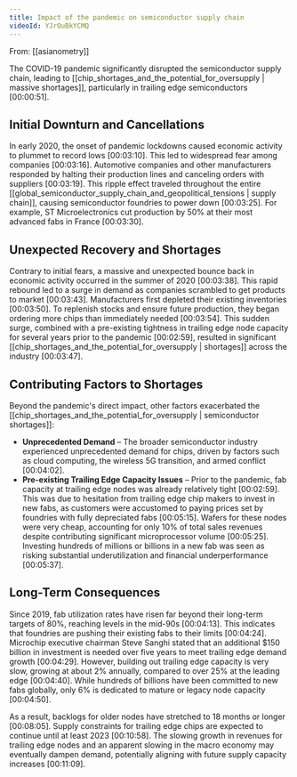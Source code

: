 ```yaml
---
title: Impact of the pandemic on semiconductor supply chain
videoId: YJrOuBkYCMQ
---
```


From: [[asianometry]] <br/> 

The COVID-19 pandemic significantly disrupted the semiconductor supply chain, leading to [[chip_shortages_and_the_potential_for_oversupply | massive shortages]], particularly in trailing edge semiconductors <a class="yt-timestamp" data-t="00:00:51">[00:00:51]</a>.

## Initial Downturn and Cancellations

In early 2020, the onset of pandemic lockdowns caused economic activity to plummet to record lows <a class="yt-timestamp" data-t="00:03:10">[00:03:10]</a>. This led to widespread fear among companies <a class="yt-timestamp" data-t="00:03:16">[00:03:16]</a>. Automotive companies and other manufacturers responded by halting their production lines and canceling orders with suppliers <a class="yt-timestamp" data-t="00:03:19">[00:03:19]</a>. This ripple effect traveled throughout the entire [[global_semiconductor_supply_chain_and_geopolitical_tensions | supply chain]], causing semiconductor foundries to power down <a class="yt-timestamp" data-t="00:03:25">[00:03:25]</a>. For example, ST Microelectronics cut production by 50% at their most advanced fabs in France <a class="yt-timestamp" data-t="00:03:30">[00:03:30]</a>.

## Unexpected Recovery and Shortages

Contrary to initial fears, a massive and unexpected bounce back in economic activity occurred in the summer of 2020 <a class="yt-timestamp" data-t="00:03:38">[00:03:38]</a>. This rapid rebound led to a surge in demand as companies scrambled to get products to market <a class="yt-timestamp" data-t="00:03:43">[00:03:43]</a>. Manufacturers first depleted their existing inventories <a class="yt-timestamp" data-t="00:03:50">[00:03:50]</a>. To replenish stocks and ensure future production, they began ordering more chips than immediately needed <a class="yt-timestamp" data-t="00:03:54">[00:03:54]</a>. This sudden surge, combined with a pre-existing tightness in trailing edge node capacity for several years prior to the pandemic <a class="yt-timestamp" data-t="00:02:59">[00:02:59]</a>, resulted in significant [[chip_shortages_and_the_potential_for_oversupply | shortages]] across the industry <a class="yt-timestamp" data-t="00:03:47">[00:03:47]</a>.

## Contributing Factors to Shortages

Beyond the pandemic's direct impact, other factors exacerbated the [[chip_shortages_and_the_potential_for_oversupply | semiconductor shortages]]:
*   **Unprecedented Demand** – The broader semiconductor industry experienced unprecedented demand for chips, driven by factors such as cloud computing, the wireless 5G transition, and armed conflict <a class="yt-timestamp" data-t="00:04:02">[00:04:02]</a>.
*   **Pre-existing Trailing Edge Capacity Issues** – Prior to the pandemic, fab capacity at trailing edge nodes was already relatively tight <a class="yt-timestamp" data-t="00:02:59">[00:02:59]</a>. This was due to hesitation from trailing edge chip makers to invest in new fabs, as customers were accustomed to paying prices set by foundries with fully depreciated fabs <a class="yt-timestamp" data-t="00:05:15">[00:05:15]</a>. Wafers for these nodes were very cheap, accounting for only 10% of total sales revenues despite contributing significant microprocessor volume <a class="yt-timestamp" data-t="00:05:25">[00:05:25]</a>. Investing hundreds of millions or billions in a new fab was seen as risking substantial underutilization and financial underperformance <a class="yt-timestamp" data-t="00:05:37">[00:05:37]</a>.

## Long-Term Consequences

Since 2019, fab utilization rates have risen far beyond their long-term targets of 80%, reaching levels in the mid-90s <a class="yt-timestamp" data-t="00:04:13">[00:04:13]</a>. This indicates that foundries are pushing their existing fabs to their limits <a class="yt-timestamp" data-t="00:04:24">[00:04:24]</a>. Microchip executive chairman Steve Sanghi stated that an additional $150 billion in investment is needed over five years to meet trailing edge demand growth <a class="yt-timestamp" data-t="00:04:29">[00:04:29]</a>. However, building out trailing edge capacity is very slow, growing at about 2% annually, compared to over 25% at the leading edge <a class="yt-timestamp" data-t="00:04:40">[00:04:40]</a>. While hundreds of billions have been committed to new fabs globally, only 6% is dedicated to mature or legacy node capacity <a class="yt-timestamp" data-t="00:04:50">[00:04:50]</a>.

As a result, backlogs for older nodes have stretched to 18 months or longer <a class="yt-timestamp" data-t="00:08:05">[00:08:05]</a>. Supply constraints for trailing edge chips are expected to continue until at least 2023 <a class="yt-timestamp" data-t="00:10:58">[00:10:58]</a>. The slowing growth in revenues for trailing edge nodes and an apparent slowing in the macro economy may eventually dampen demand, potentially aligning with future supply capacity increases <a class="yt-timestamp" data-t="00:11:09">[00:11:09]</a>.